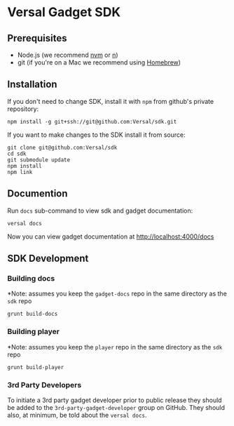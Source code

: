 # Versal Gadget SDK

## Prerequisites

* Node.js (we recommend [nvm](https://github.com/creationix/nvm) or [n](https://github.com/visionmedia/n))
* git (if you're on a Mac we recommend using [Homebrew](http://brew.sh/))

## Installation

If you don't need to change SDK, install it with `npm` from github's private repository:
```
npm install -g git+ssh://git@github.com:Versal/sdk.git
```

If you want to make changes to the SDK install it from source:
```
git clone git@github.com:Versal/sdk
cd sdk
git submodule update
npm install
npm link
```

## Documention

Run `docs` sub-command to view sdk and gadget documentation:

```
versal docs
```

Now you can view gadget documentation at [http://localhost:4000/docs](http://localhost:4000/docs)

## SDK Development

### Building docs

*Note: assumes you keep the `gadget-docs` repo in the same directory as the `sdk` repo

    grunt build-docs

### Building player

*Note: assumes you keep the `player` repo in the same directory as the `sdk` repo

    grunt build-player

### 3rd Party Developers

To initiate a 3rd party gadget developer prior to public release they should be added to the `3rd-party-gadget-developer` group on GitHub. They should also, at minimum, be told about the `versal docs`.
